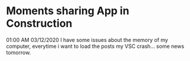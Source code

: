 # Moments sharing App in Construction

01:00 AM 03/12/2020 I have some issues about the memory of my computer, everytime i want to load the posts my VSC crash... some news tomorrow.
